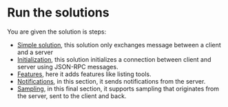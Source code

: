 # Run the solutions

You are given the solution is steps:

- [Simple solution](./0-vanilla/README.md), this solution only exchanges message between a client and a server
- [Initialization](./1-initialization/README.md), this solution initializes a connection between client and server using JSON-RPC messages.
- [Features](./2-features/README.md), here it adds features like listing tools.
- [Notifications](./3-notifications/README.md), in this section, it sends notifications from the server.
- [Sampling](./4-sampling/README.md), in this final section, it supports sampling that originates from the server, sent to the client and back.
